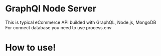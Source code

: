 # GraphQl Node Server

This is typical eCommerce API builded with GraphQL, Node.js, MongoDB
For connect database you need to use process.env

# How to use!